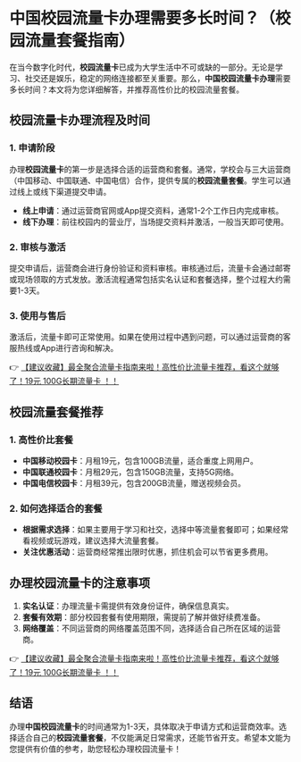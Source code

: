 # 中国校园流量卡办理需要多长时间？（校园流量套餐指南）

在当今数字化时代，**校园流量卡**已成为大学生活中不可或缺的一部分。无论是学习、社交还是娱乐，稳定的网络连接都至关重要。那么，**中国校园流量卡办理**需要多长时间？本文将为您详细解答，并推荐高性价比的校园流量套餐。

## 校园流量卡办理流程及时间

### 1. 申请阶段
办理**校园流量卡**的第一步是选择合适的运营商和套餐。通常，学校会与三大运营商（中国移动、中国联通、中国电信）合作，提供专属的**校园流量套餐**。学生可以通过线上或线下渠道提交申请。

- **线上申请**：通过运营商官网或App提交资料，通常1-2个工作日内完成审核。
- **线下办理**：前往校园内的营业厅，当场提交资料并激活，一般当天即可使用。

### 2. 审核与激活
提交申请后，运营商会进行身份验证和资料审核。审核通过后，流量卡会通过邮寄或现场领取的方式发放。激活流程通常包括实名认证和套餐选择，整个过程大约需要1-3天。

### 3. 使用与售后
激活后，流量卡即可正常使用。如果在使用过程中遇到问题，可以通过运营商的客服热线或App进行咨询和解决。

👉 [【建议收藏】最全聚合流量卡指南来啦！高性价比流量卡推荐，看这个就够了！19元 100G长期流量卡 ！！](https://bit.ly/Liuliangka)

## 校园流量套餐推荐

### 1. 高性价比套餐
- **中国移动校园卡**：月租19元，包含100GB流量，适合重度上网用户。
- **中国联通校园卡**：月租29元，包含150GB流量，支持5G网络。
- **中国电信校园卡**：月租39元，包含200GB流量，赠送视频会员。

### 2. 如何选择适合的套餐
- **根据需求选择**：如果主要用于学习和社交，选择中等流量套餐即可；如果经常看视频或玩游戏，建议选择大流量套餐。
- **关注优惠活动**：运营商经常推出限时优惠，抓住机会可以节省更多费用。

## 办理校园流量卡的注意事项

1. **实名认证**：办理流量卡需提供有效身份证件，确保信息真实。
2. **套餐有效期**：部分校园套餐有使用期限，需提前了解并做好续费准备。
3. **网络覆盖**：不同运营商的网络覆盖范围不同，选择适合自己所在区域的运营商。

👉 [【建议收藏】最全聚合流量卡指南来啦！高性价比流量卡推荐，看这个就够了！19元 100G长期流量卡 ！！](https://bit.ly/Liuliangka)

## 结语

办理**中国校园流量卡**的时间通常为1-3天，具体取决于申请方式和运营商效率。选择适合自己的**校园流量套餐**，不仅能满足日常需求，还能节省开支。希望本文能为您提供有价值的参考，助您轻松办理校园流量卡！